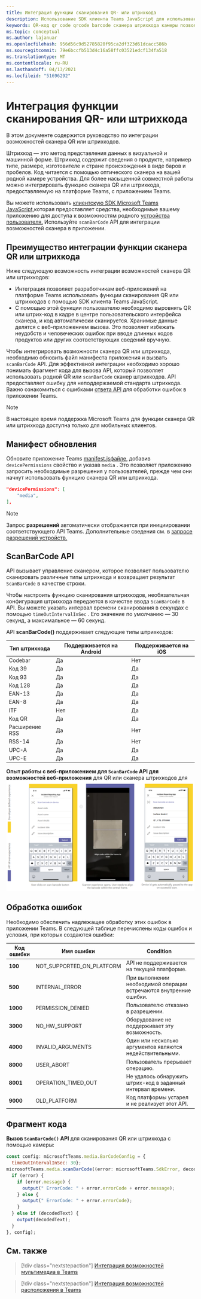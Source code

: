 ```yaml
---
title: Интеграция функции сканирования QR- или штрихкода
description: Использование SDK клиента Teams JavaScript для использования возможностей сканера QR или штрихкодов
keywords: QR-код qr code qrcode barcode сканера штрихкода камеры позволяет родных разрешений устройства
ms.topic: conceptual
ms.author: lajanuar
ms.openlocfilehash: 956d56c9d52785820f95ca2df323d61dcacc586b
ms.sourcegitcommit: 79e6bccfb513d4c16a58ffc03521edcf134fa518
ms.translationtype: MT
ms.contentlocale: ru-RU
ms.lasthandoff: 04/13/2021
ms.locfileid: "51696292"
---
```

# <a name="integrate-qr-or-barcode-scanner-capability"></a>Интеграция функции сканирования QR- или штрихкода 

В этом документе содержится руководство по интеграции возможностей сканера QR или штрихкодов. 

Штрихкод — это метод представления данных в визуальной и машинной форме. Штрихкод содержит сведения о продукте, например типе, размере, изготовителе и стране происхождения в виде баров и пробелов. Код читается с помощью оптического сканера на вашей родной камере устройства. Для более насыщенной совместной работы можно интегрировать функцию сканера QR или штрихкода, предоставляемую на платформе Teams, с приложением Teams.   

Вы можете использовать [клиентскую SDK Microsoft Teams JavaScript,](/javascript/api/overview/msteams-client?view=msteams-client-js-latest&preserve-view=true)которая предоставляет средства, необходимые вашему приложению для доступа к возможностям родного [устройства пользователя.](native-device-permissions.md) Используйте `scanBarCode` API для интеграции возможностей сканера в приложении. 

## <a name="advantage-of-integrating-qr-or-barcode-scanner-capability"></a>Преимущество интеграции функции сканера QR или штрихкода

Ниже следующую возможность интеграции возможностей сканера QR или штрихкодов: 

* Интеграция позволяет разработчикам веб-приложений на платформе Teams использовать функции сканирования QR или штрихкодов с помощью SDK клиента Teams JavaScript.
* С помощью этой функции пользователю необходимо выровнять QR или штрих-код в кадре в центре пользовательского интерфейса сканера, и код автоматически сканируется. Хранимые данные делятся с веб-приложением вызова. Это позволяет избежать неудобств и человеческих ошибок при вводе длинных кодов продуктов или других соответствующих сведений вручную.

Чтобы интегрировать возможности сканера QR или штрихкода, необходимо обновить файл манифеста приложения и вызвать `scanBarCode` API. Для эффективной интеграции необходимо хорошо [](#code-snippet) понимать фрагмент кода для вызова API, который позволяет использовать родной QR или `scanBarCode` сканер штрихкодов. API предоставляет ошибку для неподдержаемой стандарта штрихкода.
Важно ознакомиться с ошибками [ответа API](#error-handling) для обработки ошибок в приложении Teams.

> [!NOTE] 
> В настоящее время поддержка Microsoft Teams для функции сканера QR или штрихкода доступна только для мобильных клиентов.

## <a name="update-manifest"></a>Манифест обновления

Обновите приложение Teams [manifest.jsфайле,](../../resources/schema/manifest-schema.md#devicepermissions) добавив `devicePermissions` свойство и указав `media` . Это позволяет приложению запросить необходимые разрешения у пользователей, прежде чем они начнут использовать функцию сканера QR или штрихкода.

``` json
"devicePermissions": [
    "media",
],
```

> [!NOTE]
> Запрос **разрешений** автоматически отображается при инициировании соответствующего API Teams. Дополнительные сведения см. в [запросе разрешений устройств.](native-device-permissions.md)

## <a name="scanbarcode-api"></a>ScanBarCode API

API вызывает управление сканером, которое позволяет пользователю сканировать различные типы штрихкода и возвращает результат `ScanBarCode` в качестве строки.

Чтобы настроить функцию сканирования штрихкодов, необязательная конфигурация штрихкода передается в качестве ввода `ScanBarCode` в API. Вы можете указать интервал времени сканирования в секундах с помощью `timeOutIntervalInSec` . Его значение по умолчанию — 30 секунд, а максимальное — 60 секунд.

API **scanBarCode()** поддерживает следующие типы штрихкодов:

| Тип штрихкода | Поддерживается на Android | Поддерживается на iOS |
| ---------- | ---------- | ------------ |
| Codebar | Да | Нет |
| Код 39 | Да | Да | 
| Код 93 | Да | Да |
| Код 128 | Да | Да |
| EAN-13 | Да | Да |
| EAN-8 | Да | Да |
| ITF | Нет | Да |
| Код QR | Да | Да |
| Расширение RSS | Да | Нет |
| RSS-14 | Да | Нет |
| UPC-A | Да | Да |
| UPC-E | Да | Да |

**Опыт работы с веб-приложением для `ScanBarCode` API для возможностей веб-приложения** для QR или сканера штрихкодов для 
 ![ функции сканера qr или штрихкодов](../../assets/images/tabs/qr-barcode-scanner-capability.png)

## <a name="error-handling"></a>Обработка ошибок

Необходимо обеспечить надлежащее обработку этих ошибок в приложении Teams. В следующей таблице перечислены коды ошибок и условия, при которых создаются ошибки: 

|Код ошибки |  Имя ошибки     | Condition|
| --------- | --------------- | -------- |
| **100** | NOT_SUPPORTED_ON_PLATFORM | API не поддерживается на текущей платформе.|
| **500** | INTERNAL_ERROR | При выполнении необходимой операции встречаются внутренние ошибки.|
| **1000** | PERMISSION_DENIED |Пользователю отказано в разрешении.|
| **3000** | NO_HW_SUPPORT | Оборудование не поддерживает эту возможность.|
| **4000** | INVALID_ARGUMENTS | Один или несколько аргументов являются недействительными.|
| **8000** | USER_ABORT |Пользователь прерывает операцию.|
| **8001** | OPERATION_TIMED_OUT | Не удалось обнаружить штрих-код в заданный интервал времени.|
| **9000** | OLD_PLATFORM | Код платформы устарел и не реализует этот API.|

## <a name="code-snippet"></a>Фрагмент кода

**Вызов `ScanBarCode()` API** для сканирования QR или штрихкода с помощью камеры:

```javascript
const config: microsoftTeams.media.BarCodeConfig = {
  timeOutIntervalInSec: 30};
microsoftTeams.media.scanBarCode((error: microsoftTeams.SdkError, decodedText: string) => {
  if (error) {
    if (error.message) {
      output(" ErrorCode: " + error.errorCode + error.message);
    } else {
      output(" ErrorCode: " + error.errorCode);
    }
  } else if (decodedText) {
    output(decodedText);
  }
}, config);
```

## <a name="see-also"></a>См. также

> [!div class="nextstepaction"]
> [Интеграция возможностей мультимедиа в Teams](mobile-camera-image-permissions.md)

> [!div class="nextstepaction"]
> [Интеграция возможностей расположения в Teams](location-capability.md)
